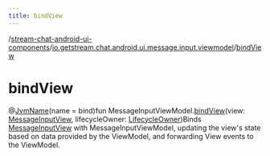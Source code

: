 ```yaml
---
title: bindView
---
```

/[stream-chat-android-ui-components](../index.md)/[io.getstream.chat.android.ui.message.input.viewmodel](index.md)/[bindView](bindView.md)  
  
  
  
# bindView  
@[JvmName](https://kotlinlang.org/api/latest/jvm/stdlib/kotlin.jvm/-jvm-name/index.html)(name = bind)fun MessageInputViewModel.[bindView](bindView.md)(view: [MessageInputView](../io.getstream.chat.android.ui.message.input/MessageInputView/index.md), lifecycleOwner: [LifecycleOwner](https://developer.android.com/reference/kotlin/androidx/lifecycle/LifecycleOwner.html))Binds [MessageInputView](../io.getstream.chat.android.ui.message.input/MessageInputView/index.md) with MessageInputViewModel, updating the view's state based on data provided by the ViewModel, and forwarding View events to the ViewModel.
